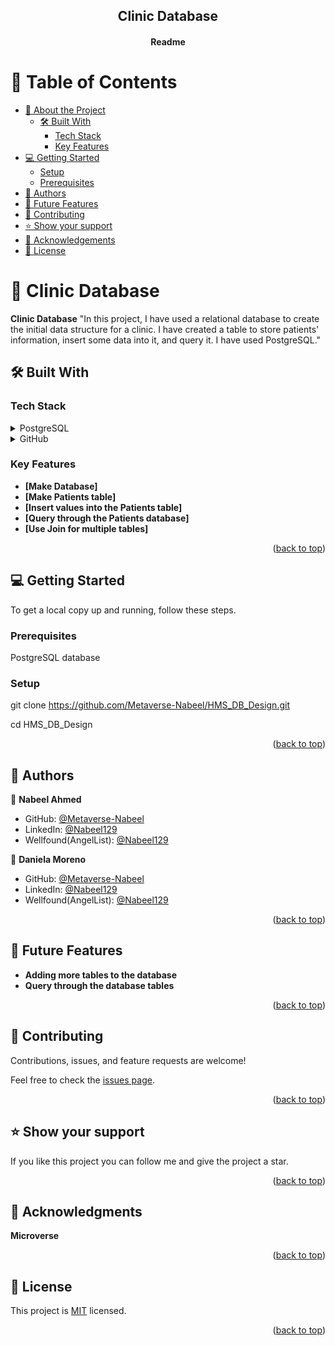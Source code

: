 <a name="readme-top"></a>

<div align="center">
  <h2><b>Clinic Database</b></h2>
</div>

<h4 align="center"><b>Readme</b></h4>

<!-- TABLE OF CONTENTS -->

# 📗 Table of Contents

- [📖 About the Project](#about-project)
  - [🛠 Built With](#built-with)
    - [Tech Stack](#tech-stack)
    - [Key Features](#key-features)
- [💻 Getting Started](#getting-started)
  - [Setup](#setup)
  - [Prerequisites](#prerequisites)
- [👥 Authors](#authors)
- [🔭 Future Features](#future-features)
- [🤝 Contributing](#contributing)
- [⭐️ Show your support](#support)
- [🙏 Acknowledgements](#acknowledgements)
- [📝 License](#license)

<!-- PROJECT DESCRIPTION -->

# 📖 Clinic Database <a name="about-project"></a>

**Clinic Database** "In this project, I have used a relational database to create the initial data structure for a clinic. I have created a table to store patients' information, insert some data into it, and query it. I have used PostgreSQL."

## 🛠 Built With <a name="built-with"></a>

### Tech Stack <a name="tech-stack"></a>

<details>
  <summary>PostgreSQL</summary>
  <ul>
    <li><a href="#">PostgreSQL</a></li>
  </ul>
</details>
<details>
<summary>GitHub</summary>
  <ul>
    <li><a href="#">Github</a></li>
  </ul>
</details>

<!-- Features -->

### Key Features <a name="key-features"></a>

- **[Make Database]**
- **[Make Patients table]**
- **[Insert values into the Patients table]**
- **[Query through the Patients database]**
- **[Use Join for multiple tables]**

<p align="right">(<a href="#readme-top">back to top</a>)</p>

<!-- GETTING STARTED -->

## 💻 Getting Started <a name="getting-started"></a>

To get a local copy up and running, follow these steps.

### Prerequisites

PostgreSQL database

### Setup

git clone https://github.com/Metaverse-Nabeel/HMS_DB_Design.git

cd HMS_DB_Design

<p align="right">(<a href="#readme-top">back to top</a>)</p>

<!-- AUTHORS -->

## 👥 Authors <a name="authors"></a>

👤 **Nabeel Ahmed**
- GitHub: [@Metaverse-Nabeel](https://github.com/Metaverse-Nabeel)
- LinkedIn: [@Nabeel129](https://www.linkedin.com/in/nabeel129/)
- Wellfound(AngelList): [@Nabeel129](https://wellfound.com/u/nabeel-ahmed-62)

👤 **Daniela Moreno**
- GitHub: [@Metaverse-Nabeel](https://github.com/Metaverse-Nabeel)
- LinkedIn: [@Nabeel129](https://www.linkedin.com/in/nabeel129/)
- Wellfound(AngelList): [@Nabeel129](https://wellfound.com/u/nabeel-ahmed-62)


<p align="right">(<a href="#readme-top">back to top</a>)</p>

<!-- FUTURE FEATURES -->

## 🔭 Future Features <a name="future-features"></a>

- **Adding more tables to the database**
- **Query through the database tables**

<p align="right">(<a href="#readme-top">back to top</a>)</p>

<!-- CONTRIBUTING -->

## 🤝 Contributing <a name="contributing"></a>

Contributions, issues, and feature requests are welcome!

Feel free to check the [issues page](../../issues/).

<p align="right">(<a href="#readme-top">back to top</a>)</p>

<!-- SUPPORT -->

## ⭐️ Show your support <a name="support"></a>

If you like this project you can follow me and give the project a star.

<p align="right">(<a href="#readme-top">back to top</a>)</p>

<!-- ACKNOWLEDGEMENTS -->

## 🙏 Acknowledgments <a name="acknowledgements"></a>

**Microverse**

<p align="right">(<a href="#readme-top">back to top</a>)</p>

<!-- LICENSE -->

## 📝 License <a name="license"></a>

This project is [MIT](./LICENSE.md) licensed.

<p align="right">(<a href="#readme-top">back to top</a>)</p>
